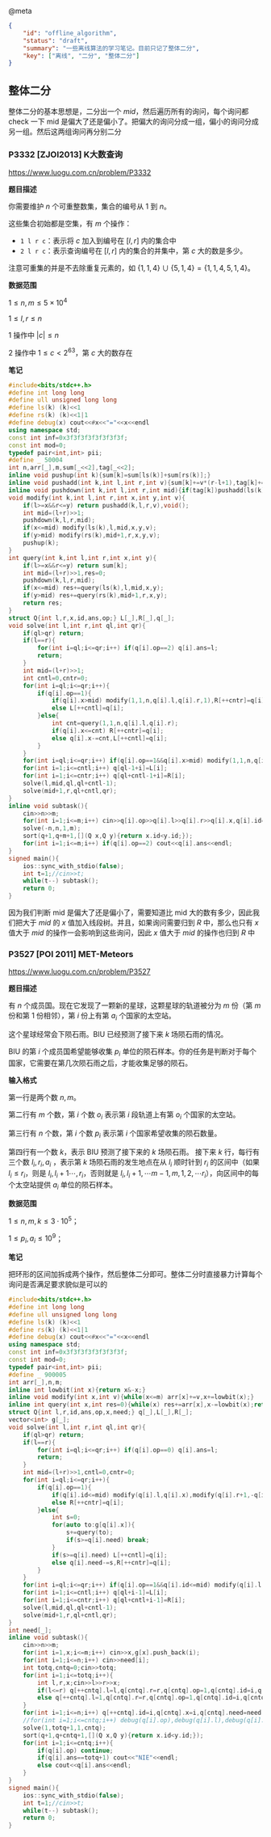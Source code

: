 @meta

```json
{
	"id": "offline_algorithm",
	"status": "draft",
	"summary": "一些离线算法的学习笔记。目前只记了整体二分",
	"key": ["离线", "二分", "整体二分"]
}
```

## 整体二分

整体二分的基本思想是，二分出一个 $mid$，然后遍历所有的询问，每个询问都 check 一下 mid 是偏大了还是偏小了。把偏大的询问分成一组，偏小的询问分成另一组。然后这两组询问再分别二分

### P3332 [ZJOI2013] K大数查询

https://www.luogu.com.cn/problem/P3332

**题目描述**

你需要维护 $n$ 个可重整数集，集合的编号从 $1$ 到 $n$。

这些集合初始都是空集，有 $m$ 个操作：

- `1 l r c`：表示将 $c$ 加入到编号在 $[l,r]$ 内的集合中
- `2 l r c`：表示查询编号在 $[l,r]$ 内的集合的并集中，第 $c$ 大的数是多少。

注意可重集的并是不去除重复元素的，如 $\{1,1,4\}\cup\{5,1,4\}=\{1,1,4,5,1,4\}$。

**数据范围**

$1 \le n,m \le 5\times 10^4$

$1\le l,r \le n$

$1$ 操作中 $|c|\le n$

$2$ 操作中 $1\le c < 2^{63}$，第 $c$ 大的数存在

**笔记**

```cpp
#include<bits/stdc++.h>
#define int long long
#define ull unsigned long long
#define ls(k) (k)<<1
#define rs(k) (k)<<1|1
#define debug(x) cout<<#x<<"="<<x<<endl
using namespace std;
const int inf=0x3f3f3f3f3f3f3f3f;
const int mod=0;
typedef pair<int,int> pii;
#define _ 50004
int n,arr[_],m,sum[_<<2],tag[_<<2];
inline void pushup(int k){sum[k]=sum[ls(k)]+sum[rs(k)];}
inline void pushadd(int k,int l,int r,int v){sum[k]+=v*(r-l+1),tag[k]+=v;}
inline void pushdown(int k,int l,int r,int mid){if(tag[k])pushadd(ls(k),l,mid,tag[k]),pushadd(rs(k),mid+1,r,tag[k]),tag[k]=0;}
void modify(int k,int l,int r,int x,int y,int v){
    if(l>=x&&r<=y) return pushadd(k,l,r,v),void();
    int mid=(l+r)>>1;
    pushdown(k,l,r,mid);
    if(x<=mid) modify(ls(k),l,mid,x,y,v);
    if(y>mid) modify(rs(k),mid+1,r,x,y,v);
    pushup(k);
}
int query(int k,int l,int r,int x,int y){
    if(l>=x&&r<=y) return sum[k];
    int mid=(l+r)>>1,res=0;
    pushdown(k,l,r,mid);
    if(x<=mid) res+=query(ls(k),l,mid,x,y);
    if(y>mid) res+=query(rs(k),mid+1,r,x,y);
    return res;
}
struct Q{int l,r,x,id,ans,op;} L[_],R[_],q[_];
void solve(int l,int r,int ql,int qr){
    if(ql>qr) return;
    if(l==r){
        for(int i=ql;i<=qr;i++) if(q[i].op==2) q[i].ans=l;
        return;
    }
    int mid=(l+r)>>1;
    int cntl=0,cntr=0;
    for(int i=ql;i<=qr;i++){
        if(q[i].op==1){
            if(q[i].x>mid) modify(1,1,n,q[i].l,q[i].r,1),R[++cntr]=q[i];
            else L[++cntl]=q[i];
        }else{
            int cnt=query(1,1,n,q[i].l,q[i].r);
            if(q[i].x<=cnt) R[++cntr]=q[i];
            else q[i].x-=cnt,L[++cntl]=q[i];
        }
    }
    for(int i=ql;i<=qr;i++) if(q[i].op==1&&q[i].x>mid) modify(1,1,n,q[i].l,q[i].r,-1);
    for(int i=1;i<=cntl;i++) q[ql-1+i]=L[i];
    for(int i=1;i<=cntr;i++) q[ql+cntl-1+i]=R[i];
    solve(l,mid,ql,ql+cntl-1);
    solve(mid+1,r,ql+cntl,qr);
}
inline void subtask(){
    cin>>n>>m;
    for(int i=1;i<=m;i++) cin>>q[i].op>>q[i].l>>q[i].r>>q[i].x,q[i].id=i;
    solve(-n,n,1,m);
    sort(q+1,q+m+1,[](Q x,Q y){return x.id<y.id;});
    for(int i=1;i<=m;i++) if(q[i].op==2) cout<<q[i].ans<<endl;
}
signed main(){
    ios::sync_with_stdio(false);
    int t=1;//cin>>t;
    while(t--) subtask();
    return 0;
}
```

因为我们判断 mid 是偏大了还是偏小了，需要知道比 mid 大的数有多少，因此我们把大于 $mid$ 的 $x$ 值加入线段树。并且，如果询问需要归到 $R$ 中，那么也只有 $x$ 值大于 $mid$ 的操作一会影响到这些询问，因此 $x$ 值大于 $mid$ 的操作也归到 $R$ 中

### P3527 [POI 2011] MET-Meteors

https://www.luogu.com.cn/problem/P3527

**题目描述**

有 $n$ 个成员国。现在它发现了一颗新的星球，这颗星球的轨道被分为 $m$ 份（第 $m$ 份和第 $1$ 份相邻），第 $i$ 份上有第 $a_i$ 个国家的太空站。

这个星球经常会下陨石雨。BIU 已经预测了接下来 $k$ 场陨石雨的情况。

BIU 的第 $i$ 个成员国希望能够收集 $p_i$ 单位的陨石样本。你的任务是判断对于每个国家，它需要在第几次陨石雨之后，才能收集足够的陨石。

**输入格式**

第一行是两个数 $n,m$。

第二行有 $m$ 个数，第 $i$ 个数 $o_i$ 表示第 $i$ 段轨道上有第 $o_i$ 个国家的太空站。

第三行有 $n$ 个数，第 $i$ 个数 $p_i$ 表示第 $i$ 个国家希望收集的陨石数量。

第四行有一个数 $k$，表示 BIU 预测了接下来的 $k$ 场陨石雨。 接下来 $k$ 行，每行有三个数 $l_i,r_i,a_i$ ，表示第 $k$ 场陨石雨的发生地点在从 $l_i$ 顺时针到 $r_i$ 的区间中（如果 $l_i \leq r_i$，则是 $l_i, l_i + 1 
\cdots, r_i$，否则就是 $l_i, l_i + 1, 
\cdots m - 1, m, 1, 2, \cdots r_i$），向区间中的每个太空站提供 $a_i$ 单位的陨石样本。

**数据范围**

$1\le n,m,k\le 3\cdot10^5$；

$1\le p_i,a_i\le 10^9$；

**笔记**

把环形的区间加拆成两个操作，然后整体二分即可。整体二分时直接暴力计算每个询问是否满足要求貌似是可以的

```cpp
#include<bits/stdc++.h>
#define int long long
#define ull unsigned long long
#define ls(k) (k)<<1
#define rs(k) (k)<<1|1
#define debug(x) cout<<#x<<"="<<x<<endl
using namespace std;
const int inf=0x3f3f3f3f3f3f3f3f;
const int mod=0;
typedef pair<int,int> pii;
#define _ 900005
int arr[_],n,m;
inline int lowbit(int x){return x&-x;}
inline void modify(int x,int v){while(x<=m) arr[x]+=v,x+=lowbit(x);}
inline int query(int x,int res=0){while(x) res+=arr[x],x-=lowbit(x);return res;}
struct Q{int l,r,id,ans,op,x,need;} q[_],L[_],R[_];
vector<int> g[_];
void solve(int l,int r,int ql,int qr){
    if(ql>qr) return;
    if(l==r){
        for(int i=ql;i<=qr;i++) if(q[i].op==0) q[i].ans=l;
        return;
    }
    int mid=(l+r)>>1,cntl=0,cntr=0;
    for(int i=ql;i<=qr;i++){
        if(q[i].op==1){
            if(q[i].id<=mid) modify(q[i].l,q[i].x),modify(q[i].r+1,-q[i].x),L[++cntl]=q[i];
            else R[++cntr]=q[i];
        }else{
            int s=0;
            for(auto to:g[q[i].x]){
                s+=query(to);
                if(s>=q[i].need) break;
            }
            if(s>=q[i].need) L[++cntl]=q[i];
            else q[i].need-=s,R[++cntr]=q[i];
        }
    }
    for(int i=ql;i<=qr;i++) if(q[i].op==1&&q[i].id<=mid) modify(q[i].l,-q[i].x),modify(q[i].r+1,q[i].x);
    for(int i=1;i<=cntl;i++) q[ql+i-1]=L[i];
    for(int i=1;i<=cntr;i++) q[ql+cntl+i-1]=R[i];
    solve(l,mid,ql,ql+cntl-1);
    solve(mid+1,r,ql+cntl,qr);
}
int need[_];
inline void subtask(){
    cin>>n>>m;
    for(int i=1,x;i<=m;i++) cin>>x,g[x].push_back(i);
    for(int i=1;i<=n;i++) cin>>need[i];
    int totq,cntq=0;cin>>totq;
    for(int i=1;i<=totq;i++){
        int l,r,x;cin>>l>>r>>x;
        if(l<=r) q[++cntq].l=l,q[cntq].r=r,q[cntq].op=1,q[cntq].id=i,q[cntq].x=x;
        else q[++cntq].l=1,q[cntq].r=r,q[cntq].op=1,q[cntq].id=i,q[cntq].x=x,q[++cntq].l=l,q[cntq].r=m,q[cntq].op=1,q[cntq].id=i,q[cntq].x=x;
    }
    for(int i=1;i<=n;i++) q[++cntq].id=i,q[cntq].x=i,q[cntq].need=need[i];
    //for(int i=1;i<=cntq;i++) debug(q[i].op),debug(q[i].l),debug(q[i].r);
    solve(1,totq+1,1,cntq);
    sort(q+1,q+cntq+1,[](Q x,Q y){return x.id<y.id;});
    for(int i=1;i<=cntq;i++){
        if(q[i].op) continue;
        if(q[i].ans==totq+1) cout<<"NIE"<<endl;
        else cout<<q[i].ans<<endl;
    }
}
signed main(){
    ios::sync_with_stdio(false);
    int t=1;//cin>>t;
    while(t--) subtask();
    return 0;
}
```
